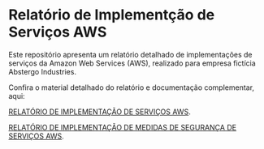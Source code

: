 # Relatório de Implementção de Serviços AWS

Este repositório apresenta um relatório detalhado de implementações de serviços da Amazon Web Services (AWS), realizado para empresa fictícia Abstergo Industries.

Confira o material detalhado do relatório e documentação complementar, aqui:

[RELATÓRIO DE IMPLEMENTAÇÃO DE SERVIÇOS AWS](https://github.com/lirazootech/relatorio-implementacao-servicos-AWS/blob/main/Realat%C3%B3rio_de_Implementacao_dos_Servicos_AWS.md).

[RELATÓRIO DE IMPLEMENTAÇÃO DE MEDIDAS DE SEGURANÇA DE SERVIÇOS AWS](https://github.com/lirazootech/relatorio-implementacao-servicos-AWS/blob/main/Relat%C3%B3rio_de_implementa%C3%A7%C3%A3o_de_medidas_de_seguran%C3%A7a.md).

